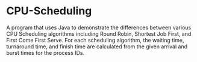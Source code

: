 # CPU-Scheduling
A program that uses Java to demonstrate the differences between various CPU Scheduling algorithms including Round Robin, Shortest Job First, and First Come First Serve. For each scheduling algorithm, the waiting time, turnaround time, and finish time are calculated from the given arrival and burst times for the process IDs.
